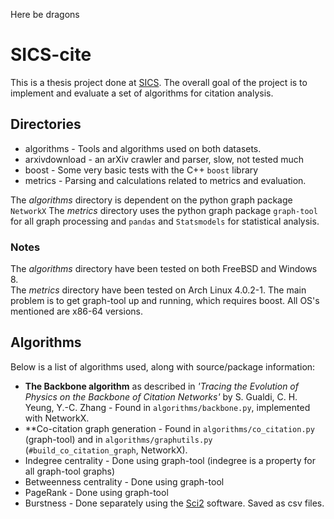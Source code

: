 Here be dragons

# SICS-cite

This is a thesis project done at [SICS](https://www.sics.se/). The overall goal of the project is to implement and evaluate a set of algorithms for citation analysis.


## Directories

* algorithms - Tools and algorithms used on both datasets.
* arxivdownload - an arXiv crawler and parser, slow, not tested much
* boost - Some very basic tests with the C++ `boost` library
* metrics - Parsing and calculations related to metrics and evaluation.

The *algorithms* directory is dependent on the python graph package `NetworkX`
The *metrics* directory uses the python graph package `graph-tool` for all graph processing and `pandas` and `Statsmodels` for statistical analysis.

### Notes
The *algorithms* directory have been tested on both FreeBSD and Windows 8.	
The *metrics* directory have been tested on Arch Linux 4.0.2-1. The main problem is to get graph-tool up and running, which requires boost.
All OS's mentioned are x86-64 versions.

## Algorithms
Below is a list of algorithms used, along with source/package information:

* **The Backbone algorithm** as described in *'Tracing the Evolution of Physics on the Backbone of Citation Networks'*
by S. Gualdi, C. H. Yeung, Y.-C. Zhang - Found in `algorithms/backbone.py`, implemented with NetworkX.
* **Co-citation graph generation - Found in `algorithms/co_citation.py` (graph-tool) and in `algorithms/graphutils.py` (`#build_co_citation_graph`, NetworkX).
* Indegree centrality - Done using graph-tool (indegree is a property for all graph-tool graphs)
* Betweenness centrality - Done using graph-tool
* PageRank - Done using graph-tool
* Burstness - Done separately using the [Sci2](https://sci2.cns.iu.edu/) software. Saved as csv files.